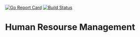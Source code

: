 [![Go Report Card](https://goreportcard.com/badge/github.com/YAWAL/HumanResourceMicroservice_HRMS)](https://goreportcard.com/report/github.com/YAWAL/HumanResourceMicroservice_HRMS) [![Build Status](https://travis-ci.org/YAWAL/HumanResourceMicroservice_HRMS.svg?branch=master)](https://travis-ci.org/YAWAL/HumanResourceMicroservice_HRMS)

<h1>Human Resourse Management